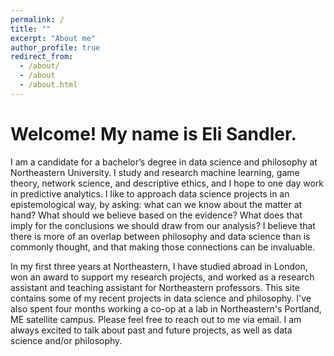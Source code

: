 ```yaml
---
permalink: /
title: ""
excerpt: "About me"
author_profile: true
redirect_from: 
  - /about/
  - /about
  - /about.html
---
```

# Welcome! My name is Eli Sandler. 

I am a candidate for a bachelor’s degree in data science and philosophy at Northeastern University. I study and research machine learning, game theory, network science, and descriptive ethics, and I hope to one day work in predictive analytics. I like to approach data science projects in an epistemological way, by asking: what can we know about the matter at hand? What should we believe based on the evidence? What does that imply for the conclusions we should draw from our analysis? I believe that there is more of an overlap between philosophy and data science than is commonly thought, and that making those connections can be invaluable.

In my first three years at Northeastern, I have studied abroad in London, won an award to support my research projects, and worked as a research assistant and teaching assistant for Northeastern professors. This site contains some of my recent projects in data science and philosophy. I've also spent four months working a co-op at a lab in Northeastern's Portland, ME satellite campus. Please feel free to reach out to me via email. I am always excited to talk about past and future projects, as well as data science and/or philosophy. 
